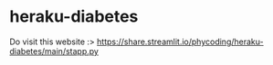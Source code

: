 # heraku-diabetes
Do visit this website :> https://share.streamlit.io/phycoding/heraku-diabetes/main/stapp.py
